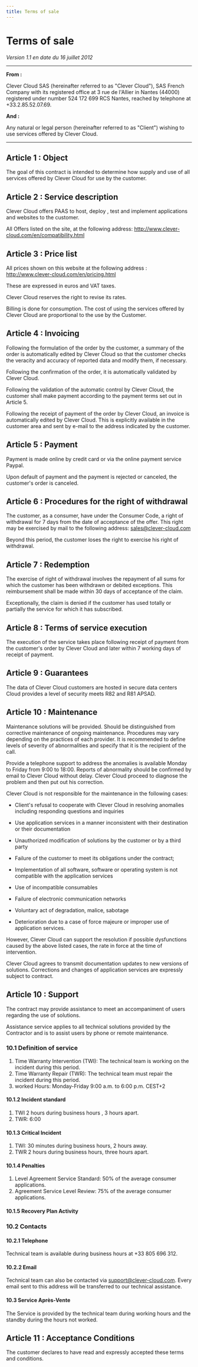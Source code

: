 ```yaml
---
title: Terms of sale
---
```


# Terms of sale
*Version 1.1 en date du 16 juillet 2012*

---

**From :**

Clever Cloud SAS (hereinafter referred to as "Clever Cloud"), SAS French Company with its registered office at 3 rue de l'Allier in Nantes (44000) registered under number 524 172 699 RCS Nantes, reached by telephone at +33.2.85.52.07.69. 

**And :**

Any natural or legal person (hereinafter referred to as "Client") wishing to use services offered by Clever Cloud.

---

## Article 1 : Object

The goal of this contract is intended to determine how supply and use of all services offered by Clever Cloud for use by the customer.

## Article 2 : Service description

Clever Cloud offers PAAS to host, deploy , test and implement applications and websites to the customer.  

All Offers listed on the site, at the following address: <a href="/en/compatibility.html">http://www.clever-cloud.com/en/compatibility.html</a>



## Article 3 : Price list

All prices shown on this website at the following address : <a href="/en/pricing.html">http://www.clever-cloud.com/en/pricing.html</a>

These are expressed in euros and VAT taxes.

Clever Cloud reserves the right to revise its rates.

Billing is done for consumption. The cost of using the services offered by Clever Cloud are proportional to the use by the Customer.

## Article 4 : Invoicing

Following the formulation of the order by the customer, a summary of the order is automatically edited by Clever Cloud so that the customer checks the veracity and accuracy of reported data and modify them, if necessary.

Following the confirmation of the order, it is automatically validated by Clever Cloud.

Following the validation of the automatic control by Clever Cloud, the customer shall make payment according to the payment terms set out in Article 5.

Following the receipt of payment of the order by Clever Cloud, an invoice is automatically edited by Clever Cloud. This is explicitly available in the customer area and sent by e-mail to the address indicated by the customer.

## Article 5 : Payment

Payment is made   online by credit card or via the online payment service Paypal.

Upon default of payment and the payment is rejected or canceled, the customer's order is canceled.

## Article 6 : Procedures for the right of withdrawal

The customer, as a consumer, have under the Consumer Code, a right of withdrawal for 7 days from the date of acceptance of the offer. This right may be exercised by mail to the following address: <a href="mailto:sales@clever-cloud.com">sales@clever-cloud.com</a>

Beyond this period, the customer loses the right to exercise his right of withdrawal.

## Article 7 : Redemption

The exercise of right of withdrawal involves the repayment of all sums for which the customer has been withdrawn or debited exceptions. This reimbursement shall be made   within 30 days of acceptance of the claim.

Exceptionally, the claim is denied if the customer has used totally or partially the service for which it has subscribed.

## Article 8 : Terms of service execution

The execution of the service takes place following receipt of payment from the customer's order by Clever Cloud and later within 7 working days of receipt of payment.

## Article 9 : Guarantees

The data of Clever Cloud customers are hosted in secure data centers Cloud provides a level of security meets R82 and R81 APSAD.

## Article 10 : Maintenance

Maintenance solutions will be provided. Should be distinguished from corrective maintenance of ongoing maintenance. Procedures may vary depending on the practices of each provider. It is recommended to define levels of severity of abnormalities and specify that it is the recipient of the call. 

Provide a telephone support to address the anomalies is available Monday to Friday from 9:00 to 18:00. Reports of abnormality should be confirmed by email to Clever Cloud without delay. Clever Cloud proceed to diagnose the problem and then put out his correction.

Clever Cloud is not responsible for the maintenance in the following cases:

- Client's refusal to cooperate with Clever Cloud in resolving anomalies including responding questions and inquiries

- Use application services in a manner inconsistent with their destination or their documentation

- Unauthorized modification of solutions by the customer or by a third party

- Failure of the customer to meet its obligations under the contract;

- Implementation of all software, software or operating system is not compatible with the application services

- Use of incompatible consumables

- Failure of electronic communication networks

- Voluntary act of degradation, malice, sabotage

- Deterioration due to a case of force majeure or improper use of application services.

However, Clever Cloud can support the resolution if possible dysfunctions caused by the above listed cases, the rate in force at the time of intervention.

Clever Cloud agrees to transmit documentation updates to new versions of solutions. Corrections and changes of application services are expressly subject to contract.


## Article 10 : Support

The contract may provide assistance to meet an accompaniment of users regarding the use of solutions. 

Assistance service applies to all technical solutions provided by the Contractor and is to assist users by phone or remote maintenance.

### 10.1 Definition of service

1. Time Warranty Intervention (TWI): The technical team is working on the incident during this period.
2. Time Warranty Repair (TWR): The technical team must repair the incident during this period.
3. worked Hours: Monday-Friday 9:00 a.m. to 6:00 p.m.  CEST+2


#### 10.1.2 Incident standard

1. TWI 2 hours during business hours , 3 hours apart.
2. TWR: 6:00

#### 10.1.3 Critical Incident

1. TWI: 30 minutes during business hours, 2 hours away.
2. TWR 2 hours during business hours, three hours apart.

#### 10.1.4 Penalties  

1. Level Agreement Service Standard: 50% of the average consumer applications.
2. Agreement Service Level Review: 75% of the average consumer applications.

#### 10.1.5 Recovery Plan Activity

### 10.2 Contacts

#### 10.2.1 Telephone

Technical team is available during business hours at +33 805 696 312.

#### 10.2.2 Email

Technical team can also be contacted via support@clever-cloud.com. Every email sent to this address will be transferred to our technical assistance.

#### 10.3 Service Après-Vente

The Service is provided by the technical team during working hours and the standby during the hours not worked.

## Article 11 : Acceptance Conditions

The customer declares to have read and expressly accepted these terms and conditions.